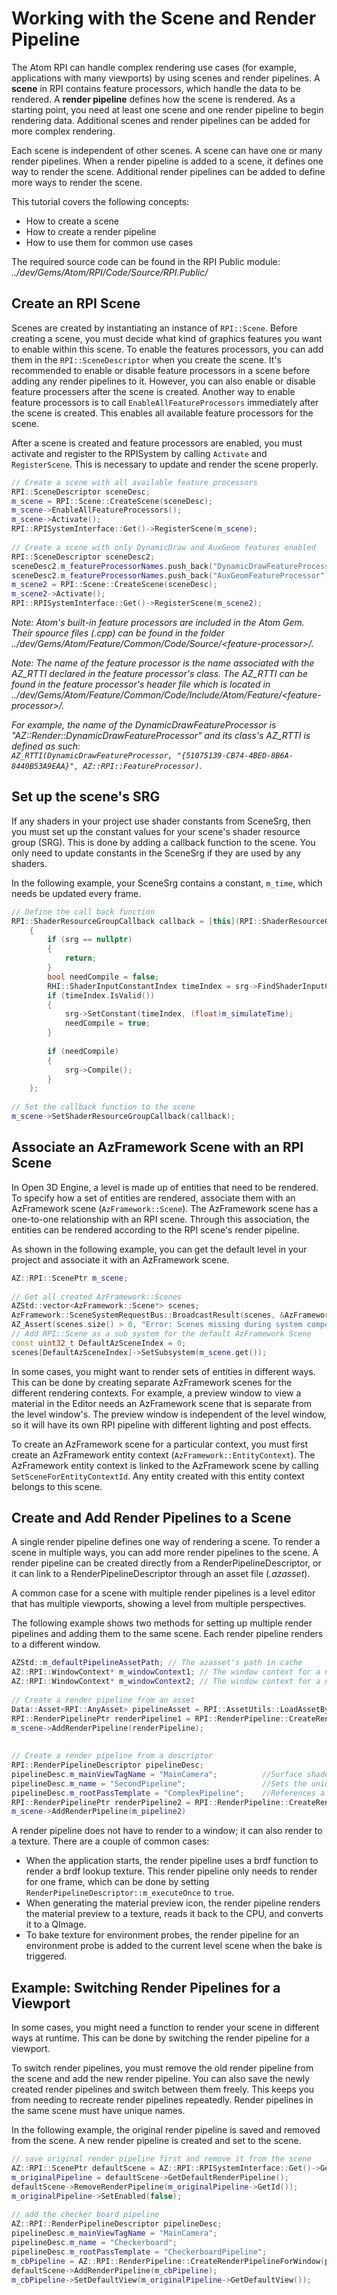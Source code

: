 # Working with the Scene and Render Pipeline
The Atom RPI can handle complex rendering use cases (for example, applications with many viewports) by using scenes and render pipelines. A **scene** in RPI contains feature processors, which handle the data to be rendered. A **render pipeline** defines how the scene is rendered. As a starting point, you need at least one scene and one render pipeline to begin rendering data. Additional scenes and render pipelines can be added for more complex rendering. 

Each scene is independent of other scenes. A scene can have one or many render pipelines. When a render pipeline is added to a scene, it defines one way to render the scene. Additional render pipelines can be added to define more ways to render the scene. 

This tutorial covers the following concepts:
- How to create a scene
- How to create a render pipeline
- How to use them for common use cases

The required source code can be found in the RPI Public module: *../dev/Gems/Atom/RPI/Code/Source/RPI.Public/*

## Create an RPI Scene
Scenes are created by instantiating an instance of `RPI::Scene`. Before creating a scene, you must decide what kind of graphics features you want to enable within this scene. To enable the features processors, you can add them in the `RPI::SceneDescriptor` when you create the scene. It's recommended to enable or disable feature processors in a scene before adding any render pipelines to it. However, you can also enable or disable feature processers after the scene is created. Another way to enable feature processors is to call `EnableAllFeatureProcessors` immediately after the scene is created. This enables all available feature processors for the scene. 

After a scene is created and feature processors are enabled, you must activate and register to the RPISystem by calling `Activate` and `RegisterScene`. This is necessary to update and render the scene properly. 

<!-- (Feature processors are made available after being registered.) 
[NOTE FOR DEVS: How are feature processors registered?] -->
```cpp
// Create a scene with all available feature processors
RPI::SceneDescriptor sceneDesc;
m_scene = RPI::Scene::CreateScene(sceneDesc);
m_scene->EnableAllFeatureProcessors();
m_scene->Activate();
RPI::RPISystemInterface::Get()->RegisterScene(m_scene);
         
// Create a scene with only DynamicDraw and AuxGeom features enabled
RPI::SceneDescriptor sceneDesc2;
sceneDesc2.m_featureProcessorNames.push_back("DynamicDrawFeatureProcessor");
sceneDesc2.m_featureProcessorNames.push_back("AuxGeomFeatureProcessor");
m_scene2 = RPI::Scene::CreateScene(sceneDesc);
m_scene2->Activate();
RPI::RPISystemInterface::Get()->RegisterScene(m_scene2);
```

*Note: Atom's built-in feature processors are included in the Atom Gem. Their spource files (.cpp) can be found in the folder ../dev/Gems/Atom/Feature/Common/Code/Source/\<feature-processor>/.*

*Note: The name of the feature processor is the name associated with the AZ_RTTI declared in the feature processor's class. The AZ_RTTI can be found in the feature processor's header file which is located in ../dev/Gems/Atom/Feature/Common/Code/Include/Atom/Feature/\<feature-processor>/.* 

*For example, the name of the DynamicDrawFeatureProcessor is "AZ::Render::DynamicDrawFeatureProcessor" and its class's AZ_RTTI is defined as such:  
`AZ_RTTI(DynamicDrawFeatureProcessor, "{51075139-CB74-4BED-8B6A-8440B53A9EAA}", AZ::RPI::FeatureProcessor)`.*

## Set up the scene's SRG
If any shaders in your project use shader constants from SceneSrg, then you must set up the constant values for your scene's shader resource group (SRG). This is done by adding a callback function to the scene. You only need to update constants in the SceneSrg if they are used by any shaders. 

In the following example, your SceneSrg contains a constant, `m_time`, which needs be updated every frame. 
```cpp
// Define the call back function 
RPI::ShaderResourceGroupCallback callback = [this](RPI::ShaderResourceGroup* srg)
    {
        if (srg == nullptr)
        {
            return;
        }
        bool needCompile = false;
        RHI::ShaderInputConstantIndex timeIndex = srg->FindShaderInputConstantIndex(Name{ "m_time" });
        if (timeIndex.IsValid())
        {
            srg->SetConstant(timeIndex, (float)m_simulateTime);
            needCompile = true;
        }
 
        if (needCompile)
        {
            srg->Compile();
        }
    };
 
// Set the callback function to the scene
m_scene->SetShaderResourceGroupCallback(callback);
```

<!-- For more information on SceneSRGs, see  -->

## Associate an AzFramework Scene with an RPI Scene 
In Open 3D Engine, a level is made up of entities that need to be rendered. To specify how a set of entities are rendered, associate them with an AzFramework scene (`AzFramework::Scene`). The AzFramework scene has a one-to-one relationship with an RPI scene. Through this association, the entities can be rendered according to the RPI scene's render pipeline. 

As shown in the following example, you can get the default level in your project and associate it with an AzFramework scene. 
```cpp
AZ::RPI::ScenePtr m_scene;
 
// Get all created AzFramework::Scenes
AZStd::vector<AzFramework::Scene*> scenes;
AzFramework::SceneSystemRequestBus::BroadcastResult(scenes, &AzFramework::SceneSystemRequests::GetAllScenes);
AZ_Assert(scenes.size() > 0, "Error: Scenes missing during system component initialization"); // This should never happen unless scene creation has changed.
// Add RPI::Scene as a sub system for the default AzFramework Scene
const uint32_t DefaultAzSceneIndex = 0;
scenes[DefaultAzSceneIndex]->SetSubsystem(m_scene.get());
```

In some cases, you might want to render sets of entities in different ways. This can be done by creating separate AzFramework scenes for the different rendering contexts. For example, a preview window to view a material in the Editor needs an AzFramework scene that is separate from the level window's. The preview window is independent of the level window, so it will have its own RPI pipeline with different lighting and post effects. 

To create an AzFramework scene for a particular context, you must first create an AzFramework entity context (`AzFramework::EntityContext`). The AzFramework entity context is linked to the AzFramework scene by calling `SetSceneForEntityContextId`. Any entity created with this entity context belongs to this scene. 

## Create and Add Render Pipelines to a Scene
A single render pipeline defines one way of rendering a scene. To render a scene in multiple ways, you can add more render pipelines to the scene. A render pipeline can be created directly from a RenderPipelineDescriptor, or it can link to a RenderPipelineDescriptor through an asset file (*.azasset*).

A common case for a scene with multiple render pipelines is a level editor that has multiple viewports, showing a level from multiple perspectives. 

The following example shows two methods for setting up multiple render pipelines and adding them to the same scene. Each render pipeline renders to a different window. 

```cpp
AZStd::m_defaultPipelineAssetPath; // The azasset's path in cache
AZ::RPI::WindowContext* m_windowContext1; // The window context for a native window 1
AZ::RPI::WindowContext* m_windowContext2; // The window context for a native window 2
 
// Create a render pipeline from an asset
Data::Asset<RPI::AnyAsset> pipelineAsset = RPI::AssetUtils::LoadAssetByProductPath<RPI::AnyAsset>(m_defaultPipelineAssetPath.c_str(), RPI::AssetUtils::TraceLevel::Error);
RPI::RenderPipelinePtr renderPipeline1 = RPI::RenderPipeline::CreateRenderPipelineForWindow(pipelineAsset, *m_windowContext1);
m_scene->AddRenderPipeline(renderPipeline);
 
 
// Create a render pipeline from a descriptor
RPI::RenderPipelineDescriptor pipelineDesc;
pipelineDesc.m_mainViewTagName = "MainCamera";          //Surface shaders render to the "MainCamera" tag
pipelineDesc.m_name = "SecondPipeline";                 //Sets the unique name for this pipeline
pipelineDesc.m_rootPassTemplate = "ComplexPipeline";    //References a template in %Project%\Passes\PassTemplates.azasset
RPI::RenderPipelinePtr renderPipeline2 = RPI::RenderPipeline::CreateRenderPipelineForWindow(pipelineDesc, *m_windowContext2);
m_scene->AddRenderPipeline(m_pipeline2)
```

A render pipeline does not have to render to a window; it can also render to a texture. There are a couple of common cases:
- When the application starts, the render pipeline uses a brdf function to render a brdf lookup texture. This render pipeline only needs to render for one frame, which can be done by setting `RenderPipelineDescriptor::m_executeOnce` to `true`.
- When generating the material preview icon, the render pipeline renders the material preview to a texture, reads it back to the CPU, and converts it to a QImage. 
- To bake texture for environment probes, the render pipeline for an environment probe is added to the current level scene when the bake is triggered.

## Example: Switching Render Pipelines for a Viewport
In some cases, you might need a function to render your scene in different ways at runtime. This can be done by switching the render pipeline for a viewport. 

To switch render pipelines, you must remove the old render pipeline from the scene and add the new render pipeline. You can also save the newly created render pipelines and switch between them freely. This keeps you from needing to recreate render pipelines repeatedly. Render pipelines in the same scene must have unique names. 

In the following example, the original render pipeline is saved and removed from the scene. A new render pipeline is created and set to the scene. 

```cpp
// save original render pipeline first and remove it from the scene
AZ::RPI::ScenePtr defaultScene = AZ::RPI::RPISystemInterface::Get()->GetDefaultScene();
m_originalPipeline = defaultScene->GetDefaultRenderPipeline();
defaultScene->RemoveRenderPipeline(m_originalPipeline->GetId());
m_originalPipeline->SetEnabled(false);
 
// add the checker board pipeline
AZ::RPI::RenderPipelineDescriptor pipelineDesc;
pipelineDesc.m_mainViewTagName = "MainCamera";
pipelineDesc.m_name = "Checkerboard";
pipelineDesc.m_rootPassTemplate = "CheckerboardPipeline";
m_cbPipeline = AZ::RPI::RenderPipeline::CreateRenderPipelineForWindow(pipelineDesc, *m_windowContext);
defaultScene->AddRenderPipeline(m_cbPipeline);
m_cbPipeline->SetDefaultView(m_originalPipeline->GetDefaultView());
```
